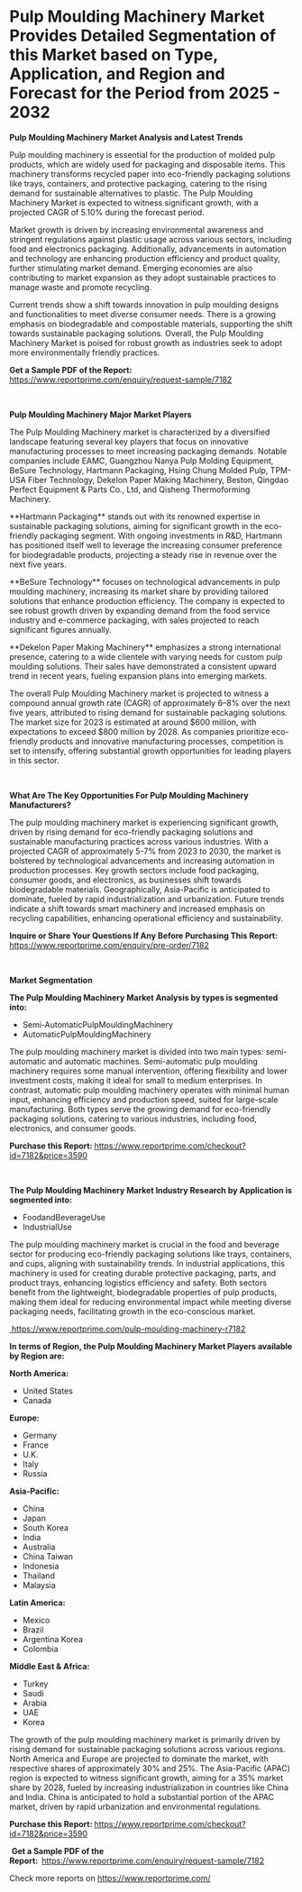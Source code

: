 <p><h1>Pulp Moulding Machinery Market Provides Detailed Segmentation of this Market based on Type, Application, and Region and Forecast for the Period from 2025 - 2032</h1></p><p><strong>Pulp Moulding Machinery Market Analysis and Latest Trends</strong></p>
<p><p>Pulp moulding machinery is essential for the production of molded pulp products, which are widely used for packaging and disposable items. This machinery transforms recycled paper into eco-friendly packaging solutions like trays, containers, and protective packaging, catering to the rising demand for sustainable alternatives to plastic. The Pulp Moulding Machinery Market is expected to witness significant growth, with a projected CAGR of 5.10% during the forecast period. </p><p>Market growth is driven by increasing environmental awareness and stringent regulations against plastic usage across various sectors, including food and electronics packaging. Additionally, advancements in automation and technology are enhancing production efficiency and product quality, further stimulating market demand. Emerging economies are also contributing to market expansion as they adopt sustainable practices to manage waste and promote recycling. </p><p>Current trends show a shift towards innovation in pulp moulding designs and functionalities to meet diverse consumer needs. There is a growing emphasis on biodegradable and compostable materials, supporting the shift towards sustainable packaging solutions. Overall, the Pulp Moulding Machinery Market is poised for robust growth as industries seek to adopt more environmentally friendly practices.</p></p>
<p><strong>Get a Sample PDF of the Report:&nbsp;</strong> <a href="https://www.reportprime.com/enquiry/request-sample/7182?utm_campaign=2800&utm_medium=2&utm_source=Github&utm_content=ia&utm_term=19032025&utm_id=pulp-moulding-machinery">https://www.reportprime.com/enquiry/request-sample/7182</a></p>
<p>&nbsp;</p>
<p><strong>Pulp Moulding Machinery Major Market Players</strong></p>
<p><p>The Pulp Moulding Machinery market is characterized by a diversified landscape featuring several key players that focus on innovative manufacturing processes to meet increasing packaging demands. Notable companies include EAMC, Guangzhou Nanya Pulp Molding Equipment, BeSure Technology, Hartmann Packaging, Hsing Chung Molded Pulp, TPM-USA Fiber Technology, Dekelon Paper Making Machinery, Beston, Qingdao Perfect Equipment & Parts Co., Ltd, and Qisheng Thermoforming Machinery.</p><p>**Hartmann Packaging** stands out with its renowned expertise in sustainable packaging solutions, aiming for significant growth in the eco-friendly packaging segment. With ongoing investments in R&D, Hartmann has positioned itself well to leverage the increasing consumer preference for biodegradable products, projecting a steady rise in revenue over the next five years.</p><p>**BeSure Technology** focuses on technological advancements in pulp moulding machinery, increasing its market share by providing tailored solutions that enhance production efficiency. The company is expected to see robust growth driven by expanding demand from the food service industry and e-commerce packaging, with sales projected to reach significant figures annually.</p><p>**Dekelon Paper Making Machinery** emphasizes a strong international presence, catering to a wide clientele with varying needs for custom pulp moulding solutions. Their sales have demonstrated a consistent upward trend in recent years, fueling expansion plans into emerging markets.</p><p>The overall Pulp Moulding Machinery market is projected to witness a compound annual growth rate (CAGR) of approximately 6–8% over the next five years, attributed to rising demand for sustainable packaging solutions. The market size for 2023 is estimated at around $600 million, with expectations to exceed $800 million by 2028. As companies prioritize eco-friendly products and innovative manufacturing processes, competition is set to intensify, offering substantial growth opportunities for leading players in this sector.</p></p>
<p>&nbsp;</p>
<p><strong>What Are The Key Opportunities For Pulp Moulding Machinery Manufacturers?</strong></p>
<p><p>The pulp moulding machinery market is experiencing significant growth, driven by rising demand for eco-friendly packaging solutions and sustainable manufacturing practices across various industries. With a projected CAGR of approximately 5-7% from 2023 to 2030, the market is bolstered by technological advancements and increasing automation in production processes. Key growth sectors include food packaging, consumer goods, and electronics, as businesses shift towards biodegradable materials. Geographically, Asia-Pacific is anticipated to dominate, fueled by rapid industrialization and urbanization. Future trends indicate a shift towards smart machinery and increased emphasis on recycling capabilities, enhancing operational efficiency and sustainability.</p></p>
<p><strong>Inquire or Share Your Questions If Any Before Purchasing This Report:</strong> <a href="https://www.reportprime.com/enquiry/pre-order/7182?utm_campaign=2800&utm_medium=2&utm_source=Github&utm_content=ia&utm_term=19032025&utm_id=pulp-moulding-machinery">https://www.reportprime.com/enquiry/pre-order/7182</a></p>
<p>&nbsp;</p>
<p><strong>Market Segmentation</strong></p>
<p><strong>The Pulp Moulding Machinery Market Analysis by types is segmented into:</strong></p>
<p><ul><li>Semi-AutomaticPulpMouldingMachinery</li><li>AutomaticPulpMouldingMachinery</li></ul></p>
<p><p>The pulp moulding machinery market is divided into two main types: semi-automatic and automatic machines. Semi-automatic pulp moulding machinery requires some manual intervention, offering flexibility and lower investment costs, making it ideal for small to medium enterprises. In contrast, automatic pulp moulding machinery operates with minimal human input, enhancing efficiency and production speed, suited for large-scale manufacturing. Both types serve the growing demand for eco-friendly packaging solutions, catering to various industries, including food, electronics, and consumer goods.</p></p>
<p><strong>Purchase this Report:&nbsp;</strong><a href="https://www.reportprime.com/checkout?id=7182&price=3590&utm_campaign=2800&utm_medium=2&utm_source=Github&utm_content=ia&utm_term=19032025&utm_id=pulp-moulding-machinery">https://www.reportprime.com/checkout?id=7182&price=3590</a></p>
<p>&nbsp;</p>
<p><strong>The Pulp Moulding Machinery Market Industry Research by Application is segmented into:</strong></p>
<p><ul><li>FoodandBeverageUse</li><li>IndustrialUse</li></ul></p>
<p><p>The pulp moulding machinery market is crucial in the food and beverage sector for producing eco-friendly packaging solutions like trays, containers, and cups, aligning with sustainability trends. In industrial applications, this machinery is used for creating durable protective packaging, parts, and product trays, enhancing logistics efficiency and safety. Both sectors benefit from the lightweight, biodegradable properties of pulp products, making them ideal for reducing environmental impact while meeting diverse packaging needs, facilitating growth in the eco-conscious market.</p></p>
<p><a href="https://www.reportprime.com/pulp-moulding-machinery-r7182?utm_campaign=2800&utm_medium=2&utm_source=Github&utm_content=ia&utm_term=19032025&utm_id=pulp-moulding-machinery">&nbsp;https://www.reportprime.com/pulp-moulding-machinery-r7182</a></p>
<p><strong>In terms of Region, the Pulp Moulding Machinery Market Players available by Region are:</strong></p>
<p>
    <p> <strong> North America: </strong>
        <ul>
            <li>United States</li>
            <li>Canada</li>
        </ul>
        </p> 
    <p> <strong> Europe: </strong>
        <ul>
            <li>Germany</li>
            <li>France</li>
            <li>U.K.</li>
            <li>Italy</li>
            <li>Russia</li>
        </ul>
        </p> 
    <p> <strong> Asia-Pacific: </strong>
        <ul>
            <li>China</li>
            <li>Japan</li>
            <li>South Korea</li>
            <li>India</li>
            <li>Australia</li>
            <li>China Taiwan</li>
            <li>Indonesia</li>
            <li>Thailand</li>
            <li>Malaysia</li>
        </ul>
        </p> 
    <p> <strong> Latin America: </strong>
        <ul>
            <li>Mexico</li>
            <li>Brazil</li>
            <li>Argentina Korea</li>
            <li>Colombia</li>
        </ul>
        </p> 
    <p> <strong> Middle East & Africa: </strong>
        <ul>
            <li>Turkey</li>
            <li>Saudi</li>
            <li>Arabia</li>
            <li>UAE</li>
            <li>Korea</li>
        </ul>
    </p>
    </p>
<p><p>The growth of the pulp moulding machinery market is primarily driven by rising demand for sustainable packaging solutions across various regions. North America and Europe are projected to dominate the market, with respective shares of approximately 30% and 25%. The Asia-Pacific (APAC) region is expected to witness significant growth, aiming for a 35% market share by 2028, fueled by increasing industrialization in countries like China and India. China is anticipated to hold a substantial portion of the APAC market, driven by rapid urbanization and environmental regulations.</p></p>
<p><strong>Purchase this Report: </strong><a href="https://www.reportprime.com/checkout?id=7182&price=3590&utm_campaign=2800&utm_medium=2&utm_source=Github&utm_content=ia&utm_term=19032025&utm_id=pulp-moulding-machinery">https://www.reportprime.com/checkout?id=7182&price=3590</a></p>
<p>&nbsp;<strong>Get a Sample PDF of the Report:&nbsp;&nbsp;</strong><a href="https://www.reportprime.com/enquiry/request-sample/7182?utm_campaign=2800&utm_medium=2&utm_source=Github&utm_content=ia&utm_term=19032025&utm_id=pulp-moulding-machinery">https://www.reportprime.com/enquiry/request-sample/7182</a></p>
<p><strong></strong></p>
<p>Check more reports on <a href="https://www.reportprime.com/?utm_campaign=2800&utm_medium=2&utm_source=Github&utm_content=ia&utm_term=19032025&utm_id=pulp-moulding-machinery">https://www.reportprime.com/</a></p>